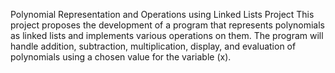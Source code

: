 Polynomial Representation and Operations 
using Linked Lists Project
This project proposes the development of a program that represents polynomials as 
linked lists and implements various operations on them. The program will handle addition, 
subtraction, multiplication, display, and evaluation of polynomials using a chosen value 
for the variable (x).
